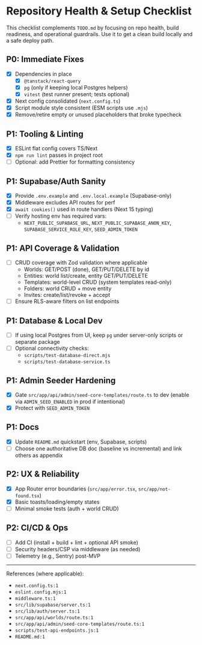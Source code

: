 # Repository Health & Setup Checklist

This checklist complements `TODO.md` by focusing on repo health, build readiness, and operational guardrails. Use it to get a clean build locally and a safe deploy path.

## P0: Immediate Fixes
- [x] Dependencies in place
  - [x] `@tanstack/react-query`
  - [x] `pg` (only if keeping local Postgres helpers)
  - [x] `vitest` (test runner present; tests optional)
- [x] Next config consolidated (`next.config.ts`)
- [x] Script module style consistent (ESM scripts use `.mjs`)
- [x] Remove/retire empty or unused placeholders that broke typecheck

## P1: Tooling & Linting
- [x] ESLint flat config covers TS/Next
- [x] `npm run lint` passes in project root
- [ ] Optional: add Prettier for formatting consistency

## P1: Supabase/Auth Sanity
- [x] Provide `.env.example` and `.env.local.example` (Supabase-only)
- [x] Middleware excludes API routes for perf
- [x] `await cookies()` used in route handlers (Next 15 typing)
- [ ] Verify hosting env has required vars:
  - `NEXT_PUBLIC_SUPABASE_URL`, `NEXT_PUBLIC_SUPABASE_ANON_KEY`, `SUPABASE_SERVICE_ROLE_KEY`, `SEED_ADMIN_TOKEN`

## P1: API Coverage & Validation
- [ ] CRUD coverage with Zod validation where applicable
  - Worlds: GET/POST (done), GET/PUT/DELETE by id
  - Entities: world list/create, entity GET/PUT/DELETE
  - Templates: world-level CRUD (system templates read-only)
  - Folders: world CRUD + move entity
  - Invites: create/list/revoke + accept
- [ ] Ensure RLS-aware filters on list endpoints

## P1: Database & Local Dev
- [ ] If using local Postgres from UI, keep `pg` under server-only scripts or separate package
- [ ] Optional connectivity checks:
  - `scripts/test-database-direct.mjs`
  - `scripts/test-database-service.ts`

## P1: Admin Seeder Hardening
- [x] Gate `src/app/api/admin/seed-core-templates/route.ts` to dev (enable via `ADMIN_SEED_ENABLED` in prod if intentional)
- [x] Protect with `SEED_ADMIN_TOKEN`

## P1: Docs
- [x] Update `README.md` quickstart (env, Supabase, scripts)
- [ ] Choose one authoritative DB doc (baseline vs incremental) and link others as appendix

## P2: UX & Reliability
- [x] App Router error boundaries (`src/app/error.tsx`, `src/app/not-found.tsx`)
- [x] Basic toasts/loading/empty states
- [ ] Minimal smoke tests (auth + world CRUD)

## P2: CI/CD & Ops
- [ ] Add CI (install + build + lint + optional API smoke)
- [ ] Security headers/CSP via middleware (as needed)
- [ ] Telemetry (e.g., Sentry) post-MVP

---

References (where applicable):
- `next.config.ts:1`
- `eslint.config.mjs:1`
- `middleware.ts:1`
- `src/lib/supabase/server.ts:1`
- `src/lib/auth/server.ts:1`
- `src/app/api/worlds/route.ts:1`
- `src/app/api/admin/seed-core-templates/route.ts:1`
- `scripts/test-api-endpoints.js:1`
- `README.md:1`

